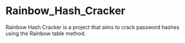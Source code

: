# Rainbow_Hash_Cracker
Rainbow Hash Cracker is a project that aims to crack password hashes using the Rainbow table method. 
